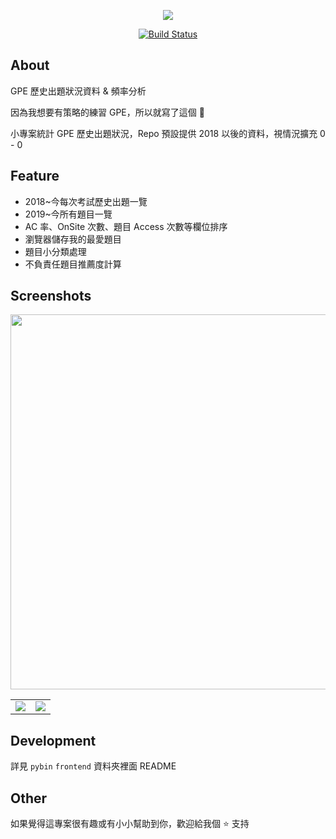 <p align="center">
<a href="https://gpe-helper.setsal.dev/" target="_blank">
<img src="https://i.imgur.com/2K698Mr.png" >
</a>
</p>
<p align="center">
<a href="https://github.com/setsal/GPE-Helper"><img src="https://api.netlify.com/api/v1/badges/915fb6de-552f-4c98-9397-78e62fb89b23/deploy-status" alt="Build Status"></a>
</p>

## About

GPE 歷史出題狀況資料 & 頻率分析

因為我想要有策略的練習 GPE，所以就寫了這個 🤠

小專案統計 GPE 歷史出題狀況，Repo 預設提供 2018 以後的資料，視情況擴充 0 - 0

## Feature

- 2018~今每次考試歷史出題一覽
- 2019~今所有題目一覽
- AC 率、OnSite 次數、題目 Access 次數等欄位排序
- 瀏覽器儲存我的最愛題目
- 題目小分類處理
- 不負責任題目推薦度計算

## Screenshots

<p align="center">
<img src="https://i.imgur.com/A4A3LVi.png" width="600" />
</p>

|                                      |                                      |
| :----------------------------------: | :----------------------------------: |
| ![](https://i.imgur.com/sZo4pI4.png) | ![](https://i.imgur.com/9JeyKO0.png) |

## Development

詳見 `pybin` `frontend` 資料夾裡面 README

## Other

如果覺得這專案很有趣或有小小幫助到你，歡迎給我個 ⭐ 支持
